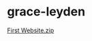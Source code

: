 # grace-leyden
[First Website.zip](https://github.com/J4502-FS21/grace-leyden/files/7108966/First.Website.zip)
